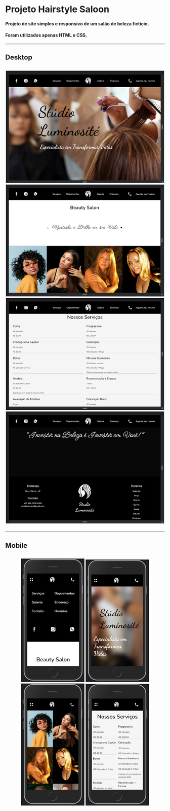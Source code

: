 # Projeto Hairstyle Saloon 
<h4> <b>Projeto de site simples e responsivo de um salão de beleza fictício.</b></h4>
<h4> <b>Foram utilizados apenas HTML e CSS. </b></h4>

<hr>

<h2> Desktop <h2>
<div align="center">
    <img width="500px" src="./Captura de Tela (26).png"/>
    <img width="500px" src="./Captura de Tela (27).png"/>
    <img width="500px" src="./Captura de Tela (28).png"/>
    <img width="500px" src="./Captura de Tela (29).png"/>
</div>

<hr>  
  
<h2> Mobile <h2>
<div align="center">
    <img width="200px" src="./Captura de Tela (22).png"/>
    <img width="200px" src="./Captura de Tela (23).png"/>
    <img width="200px" src="./Captura de Tela (24).png"/>
    <img width="200px" src="./Captura de Tela (25).png"/>
</div>

